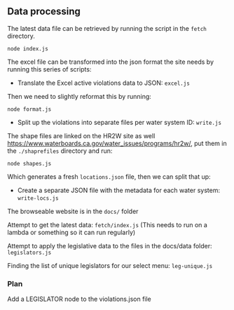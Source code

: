 ## Data processing

The latest data file can be retrieved by running the script in the ```fetch``` directory.

```
node index.js
```

The excel file can be transformed into the json format the site needs by running this series of scripts:

- Translate the Excel active violations data to JSON: ```excel.js```

Then we need to slightly reformat this by running:

```
node format.js
```

- Split up the violations into separate files per water system ID: ```write.js```

The shape files are linked on the HR2W site as well <a href="https://www.waterboards.ca.gov/water_issues/programs/hr2w/">https://www.waterboards.ca.gov/water_issues/programs/hr2w/</a>, put them in the ```./shaprefiles``` directory and run:

```
node shapes.js
```

Which generates a fresh ```locations.json``` file, then we can split that up:

- Create a separate JSON file with the metadata for each water system: ```write-locs.js```

The browseable website is in the ```docs/``` folder 

Attempt to get the latest data: ```fetch/index.js``` (This needs to run on a lambda or something so it can run regularly)

Attempt to apply the legislative data to the files in the docs/data folder: ```legislators.js```

Finding the list of unique legislators for our select menu: ```leg-unique.js```


### Plan

Add a LEGISLATOR node to the violations.json file

